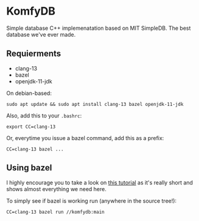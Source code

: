 # KomfyDB

Simple database C++ implemenatation based on MIT SimpleDB.
The best database we've ever made.

## Requierments

- clang-13
- bazel
- openjdk-11-jdk

On debian-based:

```
sudo apt update && sudo apt install clang-13 bazel openjdk-11-jdk
```

Also, add this to your `.bashrc`:

```
export CC=clang-13
```

Or, everytime you issue a bazel command, add this as a prefix:

```
CC=clang-13 bazel ...
```

## Using bazel

I highly encourage you to take a look on 
[this tutorial](https://docs.bazel.build/versions/main/tutorial/cpp.html) as
it's really short and shows almost everything we need here.

To simply see if bazel is working run (anywhere in the source tree!):

```
CC=clang-13 bazel run //komfydb:main
```

